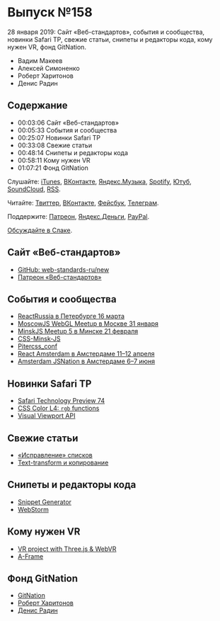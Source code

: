 # Выпуск №158

28 января 2019: Сайт «Веб-стандартов», события и сообщества, новинки Safari TP, свежие статьи, снипеты и редакторы кода, кому нужен VR, фонд GitNation.

- Вадим Макеев
- Алексей Симоненко
- Роберт Харитонов
- Денис Радин

## Содержание

- 00:03:06 Сайт «Веб-стандартов»
- 00:05:33 События и сообщества
- 00:25:07 Новинки Safari TP
- 00:33:08 Свежие статьи
- 00:48:14 Снипеты и редакторы кода
- 00:58:11 Кому нужен VR
- 01:07:21 Фонд GitNation

Слушайте: [iTunes](https://itunes.apple.com/podcast/id1080500016), [ВКонтакте](https://vk.com/podcasts-32017543), [Яндекс.Музыка](https://music.yandex.ru/album/6245956), [Spotify](https://open.spotify.com/show/3rzAcADjpBpXt73L0epTjV), [Ютуб](https://www.youtube.com/playlist?list=PLMBnwIwFEFHcwuevhsNXkFTcadeX5R1Go), [SoundCloud](https://soundcloud.com/web-standards), [RSS](https://web-standards.ru/podcast/feed/).

Читайте: [Твиттер](https://twitter.com/webstandards_ru), [ВКонтакте](https://vk.com/webstandards_ru), [Фейсбук](https://www.facebook.com/webstandardsru), [Телеграм](https://t.me/webstandards_ru).

Поддержите: [Патреон](https://www.patreon.com/webstandards_ru), [Яндекс.Деньги](https://money.yandex.ru/to/41001119329753), [PayPal](https://www.paypal.me/pepelsbey).

[Обсуждайте в Слаке](http://slack.web-standards.ru/).

## Сайт «Веб-стандартов»

- [GitHub: web-standards-ru/new](https://github.com/web-standards-ru/new)
- [Патреон «Веб-стандартов»](https://www.patreon.com/webstandards_ru)

## События и сообщества

- [ReactRussia в Петербурге 16 марта](https://reactrussia.timepad.ru/event/894987/)
- [MoscowJS WebGL Meetup в Москве 31 января](https://www.moscowjs.ru/event/moscowjs-x-tinkoff-webgl)
- [MinskJS Meetup 5 в Минске 21 февраля](https://minskjs.timepad.ru/event/892796/)
- [CSS-Minsk-JS](https://css-minsk-js.by/)
- [Pitercss_conf](https://pitercss.com/)
- [React Amsterdam в Амстердаме 11–12 апреля](https://react.amsterdam/)
- [Amsterdam JSNation в Амстердаме 6–7 июня](https://amsterdamjs.com/)

## Новинки Safari TP

- [Safari Technology Preview 74](https://webkit.org/blog/8566/release-notes-for-safari-technology-preview-74/)
- [CSS Color L4: `rgb` functions](https://drafts.csswg.org/css-color/#rgb-functions)
- [Visual Viewport API](https://developer.mozilla.org/en-US/docs/Web/API/Visual_Viewport_API)

## Свежие статьи

- [«Исправление» списков](https://medium.com/p/2fe1b7595ac0)
- [Text-transform и копирование](https://medium.com/p/65faa3c5e91b)

## Снипеты и редакторы кода

- [Snippet Generator](https://snippet-generator.app/)
- [WebStorm](https://www.jetbrains.com/webstorm/)

## Кому нужен VR

- [VR project with Three.js & WebVR](https://www.youtube.com/playlist?list=PLo3w8EB99pqKLF6R8eAaleDeS-vUqOzin)
- [A-Frame](https://aframe.io/)

## Фонд GitNation

- [GitNation](https://gitnation.org/)
- [Роберт Харитонов](https://twitter.com/operatino)
- [Денис Радин](https://twitter.com/pixelscommander)
